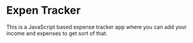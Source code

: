 # Expen Tracker
This is a JavaScript based expense tracker app where you can add your income and expenses to get sort of that.
